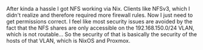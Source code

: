 
After kinda a hassle I got NFS working via Nix. Clients like NFSv3, which I didn't realize and therefore required more firewall rules. Now I just need to get permissions correct. I feel like most security issues are avoided by the fact that the NFS shares are only accessible on the 192.168.150.0/24 VLAN, which is not routable... So the security of that is basically the security of the hosts of that VLAN, which is NixOS and Proxmox. 